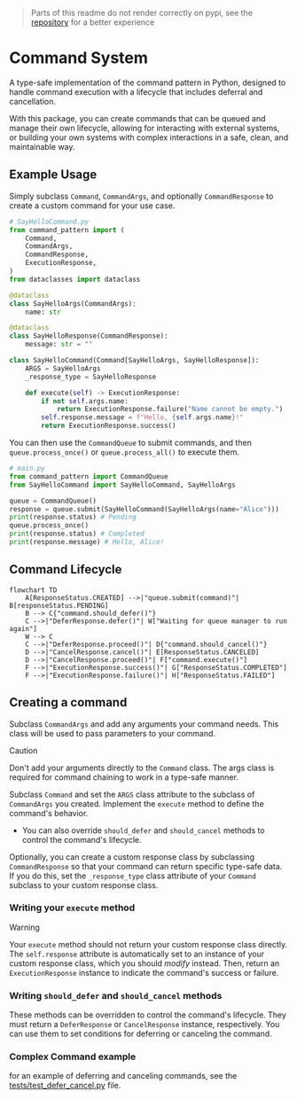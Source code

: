 > Parts of this readme do not render correctly on pypi, see the [repository](https://github.com/alec-zaiane/command-system) for a better experience

# Command System
A type-safe implementation of the command pattern in Python, designed to handle command execution with a lifecycle that includes deferral and cancellation.

With this package, you can create commands that can be queued and manage their own lifecycle, allowing for interacting with external systems, or building your own systems with complex interactions in a safe, clean, and maintainable way.


## Example Usage
Simply subclass `Command`, `CommandArgs`, and optionally `CommandResponse` to create a custom command for your use case.

```python
# SayHelloCommand.py
from command_pattern import (
    Command,
    CommandArgs,
    CommandResponse,
    ExecutionResponse,
)
from dataclasses import dataclass

@dataclass
class SayHelloArgs(CommandArgs):
    name: str

@dataclass
class SayHelloResponse(CommandResponse):
    message: str = ""

class SayHelloCommand(Command[SayHelloArgs, SayHelloResponse]):
    ARGS = SayHelloArgs
    _response_type = SayHelloResponse

    def execute(self) -> ExecutionResponse:
        if not self.args.name:
            return ExecutionResponse.failure("Name cannot be empty.")
        self.response.message = f"Hello, {self.args.name}!"
        return ExecutionResponse.success()
```

You can then use the `CommandQueue` to submit commands, and then `queue.process_once()` or `queue.process_all()` to execute them.

```python
# main.py
from command_pattern import CommandQueue
from SayHelloCommand import SayHelloCommand, SayHelloArgs

queue = CommandQueue()
response = queue.submit(SayHelloCommand(SayHelloArgs(name="Alice")))
print(response.status) # Pending
queue.process_once()
print(response.status) # Completed
print(response.message) # Hello, Alice!
```

## Command Lifecycle
```mermaid
flowchart TD
    A[ResponseStatus.CREATED] -->|"queue.submit(command)"| B[responseStatus.PENDING]
    B --> C{"command.should_defer()"}
    C -->|"DeferResponse.defer()"| W["Waiting for queue manager to run again"]
    W --> C
    C -->|"DeferResponse.proceed()"| D{"command.should_cancel()"}
    D -->|"CancelResponse.cancel()"| E[ResponseStatus.CANCELED]
    D -->|"CancelResponse.proceed()"| F["command.execute()"]
    F -->|"ExecutionResponse.success()"| G["ResponseStatus.COMPLETED"]
    F -->|"ExecutionResponse.failure()"| H["ResponseStatus.FAILED"]
```


## Creating a command
Subclass `CommandArgs` and add any arguments your command needs. This class will be used to pass parameters to your command.

> [!CAUTION]
> Don't add your arguments directly to the `Command` class. The args class is required for command chaining to work in a type-safe manner.

Subclass `Command` and set the `ARGS` class attribute to the subclass of `CommandArgs` you created. Implement the `execute` method to define the command's behavior.
- You can also override `should_defer` and `should_cancel` methods to control the command's lifecycle.

Optionally, you can create a custom response class by subclassing `CommandResponse` so that your command can return specific type-safe data. If you do this, set the `_response_type` class attribute of your `Command` subclass to your custom response class.

### Writing your `execute` method
> [!WARNING]  
> Your `execute` method should not return your custom response class directly. 
> The `self.response` attribute is automatically set to an instance of your custom response class, which you should *modify* instead. Then, return an `ExecutionResponse` instance to indicate the command's success or failure. 

### Writing `should_defer` and `should_cancel` methods
These methods can be overridden to control the command's lifecycle. They must return a `DeferResponse` or `CancelResponse` instance, respectively. You can use them to set conditions for deferring or canceling the command.

### Complex Command example
for an example of deferring and canceling commands, see the [tests/test_defer_cancel.py](tests/test_defer_cancel.py) file.